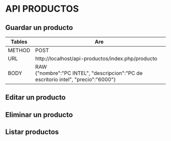 # API PRODUCTOS
## Guardar un producto
| Tables |      Are                                                                                 |
|--------|------------------------------------------------------------------------------------------|
| METHOD | POST                                                                                     |
| URL    | http://localhost/api-productos/index.php/producto                                        |
| BODY   | RAW <br/> {"nombre":"PC INTEL", "descripcion":"PC de escritorio intel", "precio":"6000"} |
## Editar un producto
## Eliminar un producto
## Listar productos
